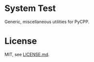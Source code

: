 # System Test

Generic, miscellaneous utilities for PyCPP.

# License

MIT, see [LICENSE.md](https://github.com/pycpp/pycpp/blob/master/LICENSE.md).
